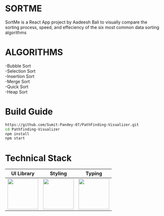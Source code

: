 # SORTME
SortMe is a React App project by Aadeesh Bali to visually compare the sorting process, speed, and effeciency of the six most common data sorting algorithms

# ALGORITHMS
-Bubble Sort <br/>
-Selection Sort <br/>
-Insertion Sort <br/>
-Merge Sort <br/> 
-Quick Sort <br/>
-Heap Sort <br/>

# Build Guide

```bash
https://github.com/Sumit-Pandey-07/PathFinding-Visualizer.git
cd Pathfinding-Visualizer
npm install
npm start
```

# Technical Stack

|                  UI Library                   |                   Styling                    |                    Typing                    |
| :-------------------------------------------: | :------------------------------------------: | :------------------------------------------: |
| <img src="https://seeklogo.com/images/R/react-logo-7B3CE81517-seeklogo.com.png" height="100px"> | <img src="https://encrypted-tbn0.gstatic.com/images?q=tbn:ANd9GcSlgFMQA2Kz1e-vSsDSSPH7lHd8_r2dJuAEfA&usqp=CAU" height="100px"> | <img src="https://encrypted-tbn0.gstatic.com/images?q=tbn:ANd9GcRPFRO1lwENHcC2oeVqPSStuSBR-k3AwzhXOg&usqp=CAU" height="100px"> |
